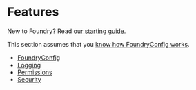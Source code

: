 # Features

New to Foundry? Read [our starting guide](FR-Getting-Started.md).

This section assumes that you [know how FoundryConfig works](FR-FoundryConfig.md).

- [FoundryConfig](FR-FoundryConfig.md)
- [Logging](FR-Logging.md)
- [Permissions](FR-Permissions.md)
- [Security](FR-Security.md)